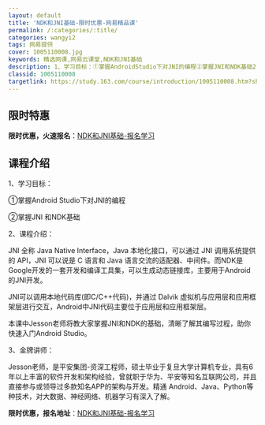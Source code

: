 ```yaml
---
layout: default
title: 'NDK和JNI基础-限时优惠-网易精品课'
permalink: /:categories/:title/
categories: wangyi2
tags: 网易提供
cover: 1005110008.jpg
keywords: 精选网课,网易云课堂,NDK和JNI基础
description: 1、学习目标：①掌握AndroidStudio下对JNI的编程②掌握JNI和NDK基础2、课程介绍：JNI全称JavaN
classid: 1005110008
targetlink: https://study.163.com/course/introduction/1005110008.htm?share=1&shareId=1025206652&utm_campaign=share&utm_medium=iphoneShare&utm_source=&utm_u=1025206652
---
```


## 限时特惠

**限时优惠，火速报名**：[NDK和JNI基础-报名学习](https://study.163.com/course/introduction/1005110008.htm?share=1&shareId=1025206652&utm_campaign=share&utm_medium=iphoneShare&utm_source=&utm_u=1025206652)

## 课程介绍

1、学习目标：

 ①掌握Android Studio下对JNI的编程

 ②掌握JNI 和NDK基础



2、课程介绍：

  JNI 全称 Java Native Interface，Java 本地化接口，可以通过 JNI 调用系统提供的 API，JNI 可以说是 C 语言和 Java 语言交流的适配器、中间件。而NDK是Google开发的一套开发和编译工具集，可以生成动态链接库，主要用于Android的JNI开发。

  JNI可以调用本地代码库(即C/C++代码)，并通过 Dalvik 虚拟机与应用层和应用框架层进行交互，Android中JNI代码主要位于应用层和应用框架层。

  本课中Jesson老师将教大家掌握JNI和NDK的基础，清晰了解其编写过程，助你快速入门Android Studio。



3、金牌讲师：

  Jesson老师，是平安集团-资深工程师，硕士毕业于复旦大学计算机专业，具有6年以上丰富的软件开发和架构经验，曾就职于华为、平安等知名互联网公司，并且直接参与或领导过多款知名APP的架构与开发。精通 Android、Java、Python等种技术，对大数据、神经网络、机器学习有深入了解。

**限时优惠，报名地址**：[NDK和JNI基础-报名学习](https://study.163.com/course/introduction/1005110008.htm?share=1&shareId=1025206652&utm_campaign=share&utm_medium=iphoneShare&utm_source=&utm_u=1025206652)

